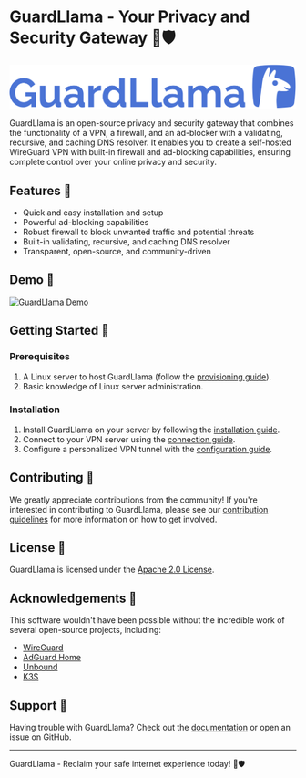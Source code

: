 # GuardLlama - Your Privacy and Security Gateway :llama::shield:

![GuardLlama Logo](https://raw.githubusercontent.com/guardllamanet/.github/main/images/guardllama-logo.svg)

GuardLlama is an open-source privacy and security gateway that combines the functionality of a VPN, a firewall, and an ad-blocker with a validating, recursive, and caching DNS resolver. It enables you to create a self-hosted WireGuard VPN with built-in firewall and ad-blocking capabilities, ensuring complete control over your online privacy and security.

## Features :star2:

- Quick and easy installation and setup
- Powerful ad-blocking capabilities
- Robust firewall to block unwanted traffic and potential threats
- Built-in validating, recursive, and caching DNS resolver
- Transparent, open-source, and community-driven

## Demo :tada:

[![GuardLlama Demo](http://img.youtube.com/vi/yxgyDOk0BvA/0.jpg)](http://www.youtube.com/watch?v=yxgyDOk0BvA "GuardLlama Demo")

## Getting Started :rocket:

### Prerequisites

1. A Linux server to host GuardLlama (follow the [provisioning guide](https://guardllama.net/docs/category/provision-a-vps)).
2. Basic knowledge of Linux server administration.

### Installation

1. Install GuardLlama on your server by following the [installation guide](https://guardllama.net/docs/getting-started/install).
2. Connect to your VPN server using the [connection guide](https://guardllama.net/docs/getting-started/connect).
3. Configure a personalized VPN tunnel with the [configuration guide](https://guardllama.net/docs/getting-started/configure).

## Contributing :handshake:

We greatly appreciate contributions from the community! If you're interested in contributing to GuardLlama, please see our [contribution guidelines](CONTRIBUTING.md) for more information on how to get involved.

## License :page_facing_up:

GuardLlama is licensed under the [Apache 2.0 License](LICENSE.md).

## Acknowledgements :raised_hands:

This software wouldn't have been possible without the incredible work of several open-source projects, including:

- [WireGuard](https://www.wireguard.com)
- [AdGuard Home](https://github.com/AdguardTeam/AdGuardHome)
- [Unbound](https://github.com/NLnetLabs/unbound)
- [K3S](https://k3s.io)

## Support :speech_balloon:

Having trouble with GuardLlama? Check out the [documentation](https://guardllama.net/docs/intro) or open an issue on GitHub.

---

GuardLlama - Reclaim your safe internet experience today! :llama::shield:
